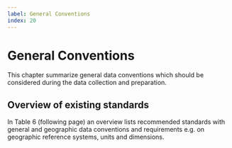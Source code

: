 ```yaml
---
label: General Conventions
index: 20
---
```

# General Conventions

This chapter summarize general data conventions which should be considered during the data collection and preparation.

## Overview of existing standards

In Table 6 (following page) an overview lists recommended standards with general and geographic data conventions and
requirements e.g. on geographic reference systems, units and dimensions.
